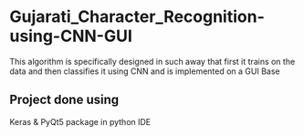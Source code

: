 # Gujarati_Character_Recognition-using-CNN-GUI
This algorithm is specifically designed in such away that first it trains on the data and then classifies it using CNN and is implemented on a  GUI Base
## Project done using
Keras & PyQt5 package in python IDE
